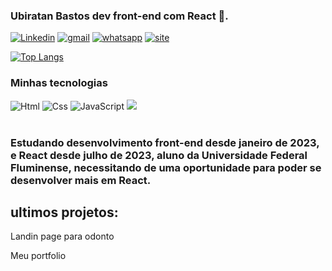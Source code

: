 ### Ubiratan Bastos dev front-end com React 🚀.
 
  [![Linkedin](https://img.shields.io/badge/LinkedIn-0077B5?style=for-the-badge&logo=linkedin&logoColor=white)](www.linkedin.com/in/ubiratan-viana-bastos-uff)  [![gmail](	https://img.shields.io/badge/Gmail-D14836?style=for-the-badge&logo=gmail&logoColor=white)](ubiratan.dev@gmail.com) [![whatsapp](https://img.shields.io/badge/WhatsApp-25D366?style=for-the-badge&logo=whatsapp&logoColor=white)](https://wa.me/5524999265662) [![site](	https://img.shields.io/badge/Meu%20Portfólio-React-orange?style=for-the-badge&logo=Jupyter)](https://strong-eclair-aa4be0.netlify.app/)

  

  [![Top Langs](https://github-readme-stats.vercel.app/api/top-langs/?username=Ubiratandev)]()

  ### Minhas tecnologias
  <div style="display: inline_block">
  <img src="https://img.shields.io/badge/HTML-239120?style=for-the-badge&logo=html5&logoColor=white" alt="Html"></img> <img src="	https://img.shields.io/badge/CSS-239120?&style=for-the-badge&logo=css3&logoColor=white" alt="Css"></img> <img src="https://img.shields.io/badge/JavaScript-323330?style=for-the-badge&logo=javascript&logoColor=F7DF1E" alt="JavaScript"></img>
  <img src="https://img.shields.io/badge/React-20232A?style=for-the-badge&logo=react&logoColor=61DAFB"></imt></div> <br/>

  ### Estudando desenvolvimento front-end desde janeiro de 2023, e React desde julho de 2023, aluno da Universidade Federal Fluminense, necessitando de uma oportunidade para poder se desenvolver mais em React.

  ## ultimos projetos:
  <a src="alfaon.online">Landin page para odonto</a>

  <a src="https://strong-eclair-aa4be0.netlify.app/"> Meu portfolio</a>

